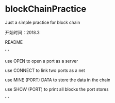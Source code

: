 # blockChainPractice
Just a simple practice for block chain

开始时间：2018.3

README  

'''   

use OPEN to open a port as a server  

use CONNECT to link two ports as a net   

use MINE (PORT) DATA to store the data in the chain   

use SHOW (PORT) to print all blocks the port stores   

'''   

